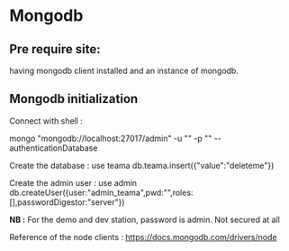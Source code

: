 # Mongodb 

## Pre require site:

having mongodb client installed and an instance of mongodb.

## Mongodb initialization 

Connect with shell :

mongo "mongodb://localhost:27017/admin" -u "<username>" -p "<password>" --authenticationDatabase <auth database : default is admin>

Create the database :
use teama
db.teama.insert({"value":"deleteme"})

Create the admin user :
use admin
db.createUser({user:"admin_teama",pwd:"<your-secured-password>",roles:\[],passwordDigestor:"server"})

**NB :** For the demo and dev station, password is admin. Not secured at all

Reference of the node clients :
https://docs.mongodb.com/drivers/node
 




